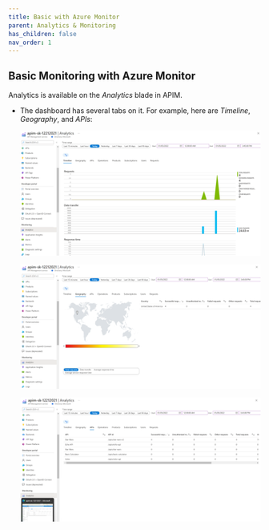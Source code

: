 ```yaml
---
title: Basic with Azure Monitor
parent: Analytics & Monitoring
has_children: false
nav_order: 1
---
```



## Basic Monitoring with Azure Monitor

Analytics is available on the _Analytics_ blade in APIM.

- The dashboard has several tabs on it. For example, here are _Timeline_, _Geography_, and _APIs_:

  ![](../../assets/images/APIMAnalytics.png)

  ![](../../assets/images/APIMAnalytics2.png)

  ![](../../assets/images/APIMAnalytics3.png)


